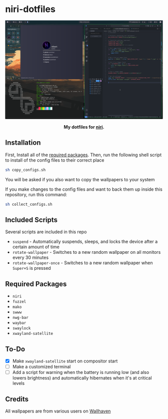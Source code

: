 # niri-dotfiles


<div align="center">

  ![alt text](repo/images/screenshot.png)

  **My dotfiles for [niri](https://github.com/YaLTeR/niri).**

</div>

## Installation
First, Install all of the [required packages](#required-packages). Then, run the following shell script to install of the config files to their correct place
```bash
sh copy_configs.sh
```

You will be asked if you also want to copy the wallpapers to your system

If you make changes to the config files and want to back them up inside this repository, run this command:
```bash
sh collect_configs.sh
```

## Included Scripts
Several scripts are included in this repo
- `suspend` - Automatically suspends, sleeps, and locks the device after a certain amount of time
- `rotate-wallpaper` - Switches to a new random wallpaper on all monitors every 30 minutes
- `rotate-wallpaper-once` - Switches to a new random wallpaper when `Super+S` is pressed

## Required Packages
- `niri`
- `fuzzel`
- `mako`
- `swww`
- `nwg-bar`
- `waybar`
- `swaylock`
- `xwayland-satellite`


## To-Do
- [x] Make `xwayland-satellite` start on compositor start
- [ ] Make a customized terminal
- [ ] Add a script for warning when the battery is running low (and also lowers brightness) and automatically hibernates when it's at critical levels

## Credits
All wallpapers are from various users on [Wallhaven](https://wallhaven.cc)